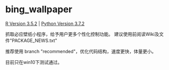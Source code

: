 # bing_wallpaper

[R Version 3.5.2](https://www.r-project.org/) |
[Python Version 3.7.2](https://www.python.org/downloads/)

抓取必应壁纸小程序，给予用户更多个性化控制功能。
建议使用前阅读Wiki及文件"PACKAGE_NEWS.txt"

推荐使用 branch "recommended"，优化代码结构，速度更快，体量更小。

目前只在win10下测试通过。
